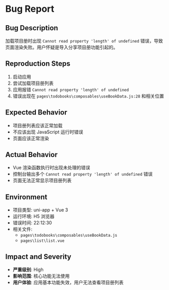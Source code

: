 # Bug Report

## Bug Description
加载项目册时出现 `Cannot read property 'length' of undefined` 错误，导致页面渲染失败。用户怀疑是导入分享项目册功能引起的。

## Reproduction Steps
1. 启动应用
2. 尝试加载项目册列表
3. 应用报错 `Cannot read property 'length' of undefined`
4. 错误出现在 `pages\todobooks\composables\useBookData.js:28` 和相关位置

## Expected Behavior
- 项目册列表应该正常加载
- 不应该出现 JavaScript 运行时错误
- 页面应该正常渲染

## Actual Behavior
- Vue 渲染函数执行时出现未处理的错误
- 控制台输出多个 `Cannot read property 'length' of undefined` 错误
- 页面无法正常显示项目册列表

## Environment
- 项目类型: uni-app + Vue 3
- 运行环境: H5 浏览器
- 错误时间: 22:12:30
- 相关文件: 
  - `pages\todobooks\composables\useBookData.js`
  - `pages\list\list.vue`

## Impact and Severity
- **严重级别**: High
- **影响范围**: 核心功能无法使用
- **用户体验**: 应用基本功能失效，用户无法查看项目册列表